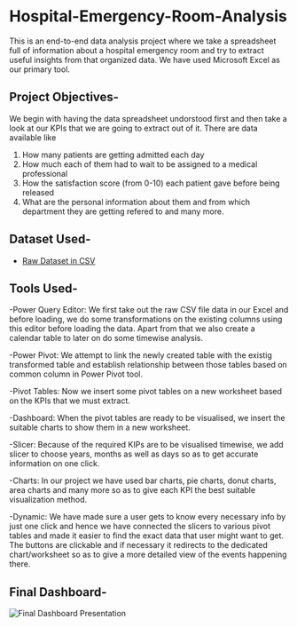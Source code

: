 # Hospital-Emergency-Room-Analysis
This is an end-to-end data analysis project where we take a spreadsheet full of information about a hospital emergency room and try to extract useful insights from that organized data. We have used Microsoft Excel as our primary tool.
## Project Objectives-
We begin with having the data spreadsheet undorstood first and then take a look at our KPIs that we are going to extract out of it. There are data available like 
1. How many patients are getting admitted each day
2. How much each of them had to wait to be assigned to a medical professional
3. How the satisfaction score (from 0-10) each patient gave before being released
4. What are the personal information about them and from which department they are getting refered to and many more.
## Dataset Used-
- <a href="https://github.com/deadlineZeus/Hospital-Emergency-Room-Analysis/blob/main/Hospital%20Room%20Raw%20Data.csv">Raw Dataset in CSV</a>
## Tools Used-

-Power Query Editor: We first take out the raw CSV file data in our Excel and before loading, we do some transformations on the existing columns using this editor before loading the data. Apart from that we also create a calendar table to later on do some timewise analysis.

-Power Pivot: We attempt to link the newly created table with the existig transformed table and establish relationship between those tables based on common column in Power Pivot tool.

-Pivot Tables: Now we insert some pivot tables on a new worksheet based on the KPIs that we must extract.


-Dashboard: When the pivot tables are ready to be visualised, we insert the suitable charts to show them in a new worksheet.

-Slicer: Because of the required KIPs are to be visualised timewise, we add slicer to choose years, months as well as days so as to get accurate information on one click.

-Charts: In our project we have used bar charts, pie charts, donut charts, area charts and many more so as to give each KPI the best suitable visualization method.

-Dynamic: We have made sure a user gets to know every necessary info by just one click and hence we have connected the slicers to various pivot tables and made it easier to find the exact data that user might want to get. The buttons are clickable and if necessary it redirects to the dedicated chart/worksheet so as to give a more detailed view of the events happening there.


## Final Dashboard-
![Final Dashboard Presentation](https://github.com/user-attachments/assets/b614c570-88e4-4ed5-99cb-86bacd8f83e3)
